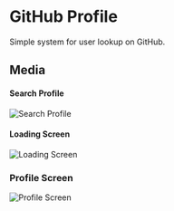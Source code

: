 
# GitHub Profile

Simple system for user lookup on GitHub.

## Media
#### Search Profile

![Search Profile](https://i.imgur.com/B1jh58T.gif)

#### Loading Screen

![Loading Screen](https://i.imgur.com/JUTc1yN.png)

### Profile Screen

![Profile Screen](https://i.imgur.com/vU1SndX.png)